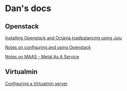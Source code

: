 # Dan's docs


## Openstack

[Installing Openstack and Octavia loadbalancing using Juju](https://htmlpreview.github.io/?https://github.com/danboid/dox/blob/main/openstack/juju.html)

[Notes on configuring and using Openstack](https://htmlpreview.github.io/?https://github.com/danboid/dox/blob/main/openstack/openstack.html)

[Notes on MAAS - Metal As A Service](https://htmlpreview.github.io/?https://github.com/danboid/dox/blob/main/openstack/maas.html)


## Virtualmin

[Configuring a Virtualmin server](https://htmlpreview.github.io/?https://github.com/danboid/dox/blob/main/virtualmin/virtualmin_configuration.html)
